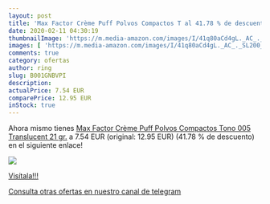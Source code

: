```yaml
---
layout: post
title: 'Max Factor Crème Puff Polvos Compactos T al 41.78 % de descuento'
date: 2020-02-11 04:30:19
thumbnailImage: 'https://m.media-amazon.com/images/I/41q80aCd4gL._AC_._SL200_.jpg'
images: [ 'https://m.media-amazon.com/images/I/41q80aCd4gL._AC_._SL200_.jpg' ]
comments: true
category: ofertas
author: ring
slug: B001GNBVPI
description:
actualPrice: 7.54 EUR
comparePrice: 12.95 EUR
inStock: true
---
```


Ahora mismo tienes [Max Factor Crème Puff Polvos Compactos Tono 005 Translucent  21 gr.](https://www.amazon.com/dp/B001GNBVPI/?tag=redken08-20) a 7.54 EUR (original: 12.95 EUR) (41.78 %  de descuento) en el siguiente enlace!

[![](https://m.media-amazon.com/images/I/41q80aCd4gL._AC_._SL200_.jpg)](https://www.amazon.com/dp/B001GNBVPI/?tag=redken08-20)

[Visítala!!!](https://www.amazon.com/dp/B001GNBVPI/?tag=redken08-20)

[Consulta otras ofertas en nuestro canal de telegram](https://t.me/s/ofertas25)
